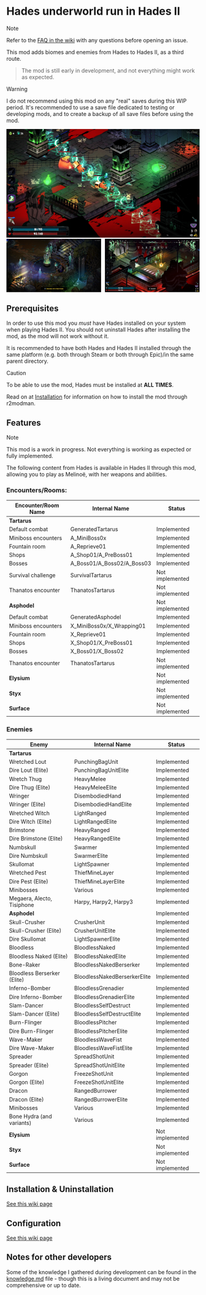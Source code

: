 # Hades underworld run in Hades II

> [!NOTE]
> Refer to the [FAQ in the wiki](https://github.com/NikkelM/Hades-II-HadesBiomes/wiki) with any questions before opening an issue.

This mod adds biomes and enemies from Hades to Hades II, as a third route.

> The mod is still early in development, and not everything might work as expected.

> [!WARNING]
> I do not recommend using this mod on any "real" saves during this WIP period.
> It's recommended to use a save file dedicated to testing or developing mods, and to create a backup of all save files before using the mod.

  <img src="img/screenshots/tartarus_fight.jpg" alt="Battling out of Tartarus">
<div style="display: flex; justify-content: space-between;">
  <img src="img/screenshots/run_start.jpg" alt="Descend into Nightmare - Start a Hades run" width="49%" style="margin-right: 1%;">
<img src="img/screenshots/tartarus_opening_boon.jpg" alt="Descending into Tartarus" width="49%" style="margin-left: 1%;">
</div>

## Prerequisites

In order to use this mod you _must_ have Hades installed on your system when playing Hades II.
You should not uninstall Hades after installing the mod, as the mod will not work without it.

It is recommended to have both Hades and Hades II installed through the same platform (e.g. both through Steam or both through Epic)/in the same parent directory.

> [!CAUTION]
> To be able to use the mod, Hades must be installed at **ALL TIMES**.

Read on at [Installation](#installation) for information on how to install the mod through r2modman.

## Features

> [!NOTE]
> This mod is a work in progress.
> Not everything is working as expected or fully implemented.

The following content from Hades is available in Hades II through this mod, allowing you to play as Melinoë, with her weapons and abilities.

### Encounters/Rooms:

| Encounter/Room Name | Internal Name              | Status                |
| ------------------- | -------------------------- | --------------------- |
| **Tartarus**        |                            |                       |
| Default combat      | GeneratedTartarus          | Implemented           |
| Miniboss encounters | A_MiniBoss0x               | Implemented           |
| Fountain room       | A_Reprieve01               | Implemented           |
| Shops               | A_Shop01/A_PreBoss01       | Implemented           |
| Bosses              | A_Boss01/A_Boss02/A_Boss03 | Implemented           |
| Survival challenge  | SurvivalTartarus           | Not implemented       |
| Thanatos encounter  | ThanatosTartarus           | Not implemented       |
| **Asphodel**        |                            | Not implemented       |
| Default combat      | GeneratedAsphodel          | Implemented           |
| Miniboss encounters | X_MiniBoss0x/X_Wrapping01  | Implemented           |
| Fountain room       | X_Reprieve01               | Implemented           |
| Shops               | X_Shop01/X_PreBoss01       | Implemented           |
| Bosses              | X_Boss01/X_Boss02          | Implemented |
| Thanatos encounter  | ThanatosTartarus           | Not implemented       |
| **Elysium**         |                            | Not implemented       |
| **Styx**            |                            | Not implemented       |
| **Surface**         |                            | Not implemented       |

### Enemies

| Enemy                       | Internal Name                | Status          |
| --------------------------- | ---------------------------- | --------------- |
| **Tartarus**                |                              |                 |
| Wretched Lout               | PunchingBagUnit              | Implemented     |
| Dire Lout (Elite)           | PunchingBagUnitElite         | Implemented     |
| Wretch Thug                 | HeavyMelee                   | Implemented     |
| Dire Thug (Elite)           | HeavyMeleeElite              | Implemented     |
| Wringer                     | DisembodiedHand              | Implemented     |
| Wringer (Elite)             | DisembodiedHandElite         | Implemented     |
| Wretched Witch              | LightRanged                  | Implemented     |
| Dire Witch (Elite)          | LightRangedElite             | Implemented     |
| Brimstone                   | HeavyRanged                  | Implemented     |
| Dire Brimstone (Elite)      | HeavyRangedElite             | Implemented     |
| Numbskull                   | Swarmer                      | Implemented     |
| Dire Numbskull              | SwarmerElite                 | Implemented     |
| Skullomat                   | LightSpawner                 | Implemented     |
| Wretched Pest               | ThiefMineLayer               | Implemented     |
| Dire Pest (Elite)           | ThiefMineLayerElite          | Implemented     |
| Minibosses                  | Various                      | Implemented     |
| Megaera, Alecto, Tisiphone  | Harpy, Harpy2, Harpy3        | Implemented     |
| **Asphodel**                |                              | Implemented     |
| Skull-Crusher               | CrusherUnit                  | Implemented     |
| Skull-Crusher (Elite)       | CrusherUnitElite             | Implemented     |
| Dire Skullomat              | LightSpawnerElite            | Implemented     |
| Bloodless                   | BloodlessNaked               | Implemented     |
| Bloodless Naked (Elite)     | BloodlessNakedElite          | Implemented     |
| Bone-Raker                  | BloodlessNakedBerserker      | Implemented     |
| Bloodless Berserker (Elite) | BloodlessNakedBerserkerElite | Implemented     |
| Inferno-Bomber              | BloodlessGrenadier           | Implemented     |
| Dire Inferno-Bomber         | BloodlessGrenadierElite      | Implemented     |
| Slam-Dancer                 | BloodlessSelfDestruct        | Implemented     |
| Slam-Dancer (Elite)         | BloodlessSelfDestructElite   | Implemented     |
| Burn-Flinger                | BloodlessPitcher             | Implemented     |
| Dire Burn-Flinger           | BloodlessPitcherElite        | Implemented     |
| Wave-Maker                  | BloodlessWaveFist            | Implemented     |
| Dire Wave-Maker             | BloodlessWaveFistElite       | Implemented     |
| Spreader                    | SpreadShotUnit               | Implemented     |
| Spreader (Elite)            | SpreadShotUnitElite          | Implemented     |
| Gorgon                      | FreezeShotUnit               | Implemented     |
| Gorgon (Elite)              | FreezeShotUnitElite          | Implemented     |
| Dracon                      | RangedBurrower               | Implemented     |
| Dracon (Elite)              | RangedBurrowerElite          | Implemented     |
| Minibosses                  | Various                      | Implemented     |
| Bone Hydra (and variants)   | Various                      | Implemented     |
| **Elysium**                 |                              | Not implemented |
| **Styx**                    |                              | Not implemented |
| **Surface**                 |                              | Not implemented |

## Installation & Uninstallation

[See this wiki page](https://github.com/NikkelM/Hades-II-HadesBiomes/wiki/Installation-&-Uninstallation)

## Configuration

[See this wiki page](https://github.com/NikkelM/Hades-II-HadesBiomes/wiki/Configuration)

## Notes for other developers

Some of the knowledge I gathered during development can be found in the [knowledge.md](docs/knowledge.md) file - though this is a living document and may not be comprehensive or up to date.
